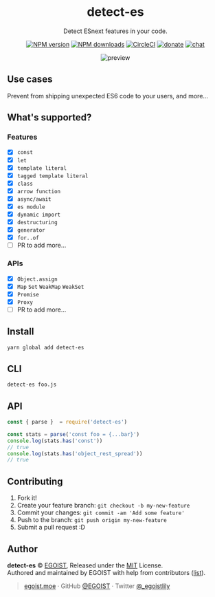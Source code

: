 
<h1 align="center">detect-es</h1>

<p align="center">Detect ESnext features in your code.</p>

<p align="center"><a href="https://npmjs.com/package/detect-es"><img src="https://img.shields.io/npm/v/detect-es.svg?style=flat" alt="NPM version"></a> <a href="https://npmjs.com/package/detect-es"><img src="https://img.shields.io/npm/dm/detect-es.svg?style=flat" alt="NPM downloads"></a> <a href="https://circleci.com/gh/egoist/detect-es/tree/master"><img src="https://circleci.com/gh/egoist/detect-es/tree/master.svg?style=shield" alt="CircleCI"></a>  <a href="https://github.com/egoist/donate"><img src="https://img.shields.io/badge/$-donate-ff69b4.svg?maxAge=2592000&amp;style=flat" alt="donate"></a> <a href="https://chat.egoist.moe"><img src="https://img.shields.io/badge/chat-on%20discord-7289DA.svg?style=flat" alt="chat"></a></p>

<p align="center">
<img src="https://i.loli.net/2017/12/28/5a43c487ddb14.png" alt="preview">
</p>

## Use cases

Prevent from shipping unexpected ES6 code to your users, and more...

## What's supported?

### Features

- [x] `const`
- [x] `let`
- [x] `template literal`
- [x] `tagged template literal`
- [x] `class`
- [x] `arrow function`
- [x] `async/await`
- [x] `es module`
- [x] `dynamic import`
- [x] `destructuring`
- [x] `generator`
- [x] `for..of`
- [ ] PR to add more...

### APIs

- [x] `Object.assign`
- [x] `Map` `Set` `WeakMap` `WeakSet`
- [x] `Promise`
- [x] `Proxy`
- [ ] PR to add more...

## Install

```bash
yarn global add detect-es
```

## CLI

```bash
detect-es foo.js
```

## API

```js
const { parse }  = require('detect-es')

const stats = parse('const foo = {...bar}')
console.log(stats.has('const'))
// true
console.log(stats.has('object_rest_spread'))
// true
```

## Contributing

1. Fork it!
2. Create your feature branch: `git checkout -b my-new-feature`
3. Commit your changes: `git commit -am 'Add some feature'`
4. Push to the branch: `git push origin my-new-feature`
5. Submit a pull request :D


## Author

**detect-es** © [EGOIST](https://github.com/egoist), Released under the [MIT](./LICENSE) License.<br>
Authored and maintained by EGOIST with help from contributors ([list](https://github.com/egoist/detect-es/contributors)).

> [egoist.moe](https://egoist.moe) · GitHub [@EGOIST](https://github.com/egoist) · Twitter [@_egoistlily](https://twitter.com/_egoistlily)
